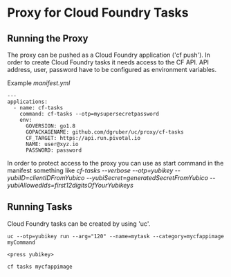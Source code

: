 # Proxy for Cloud Foundry Tasks

## Running the Proxy

The proxy can be pushed as a Cloud Foundry application ('cf push'). In order to
create Cloud Foundry tasks it needs access to the CF API. API address, user,
password have to be configured as environment variables.

Example _manifest.yml_

    ---
	applications:
	  - name: cf-tasks
	    command: cf-tasks --otp=mysupersecretpassword
	    env:
	      GOVERSION: go1.8
	      GOPACKAGENAME: github.com/dgruber/uc/proxy/cf-tasks
	      CF_TARGET: https://api.run.pivotal.io
	      NAME: user@xyz.io
	      PASSWORD: password

In order to protect access to the proxy you can use as start command in the manifest
something like _cf-tasks --verbose --otp=yubikey --yubiID=clientIDFromYubico --yubiSecret=generatedSecretFromYubico --yubiAllowedIds=first12digitsOfYourYubikeys_ 

## Running Tasks

Cloud Foundry tasks can be created by using 'uc'.

    uc --otp=yubikey run --arg="120" --name=mytask --category=mycfappimage myCommand

    <press yubikey>

    cf tasks mycfappimage

